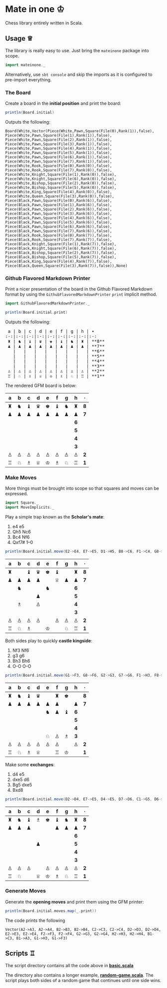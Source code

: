 Mate in one ♔
=============

Chess library entirely written in Scala.

Usage ♕
-------

The library is really easy to use. Just bring the `mateinone` package into scope.

```scala
import mateinone._
```

Alternatively, use `sbt console` and skip the imports as it is configured to pre-import everything.

### The Board

Create a board in the **initial position** and print the board:

```scala
println(Board.initial)
```

Outputs the following:

    Board(White,Vector(Piece(White,Pawn,Square(File(0),Rank(1)),false), Piece(White,Pawn,Square(File(1),Rank(1)),false), Piece(White,Pawn,Square(File(2),Rank(1)),false), Piece(White,Pawn,Square(File(3),Rank(1)),false), Piece(White,Pawn,Square(File(4),Rank(1)),false), Piece(White,Pawn,Square(File(5),Rank(1)),false), Piece(White,Pawn,Square(File(6),Rank(1)),false), Piece(White,Pawn,Square(File(7),Rank(1)),false), Piece(White,Rook,Square(File(0),Rank(0)),false), Piece(White,Rook,Square(File(7),Rank(0)),false), Piece(White,Knight,Square(File(1),Rank(0)),false), Piece(White,Knight,Square(File(6),Rank(0)),false), Piece(White,Bishop,Square(File(2),Rank(0)),false), Piece(White,Bishop,Square(File(5),Rank(0)),false), Piece(White,King,Square(File(4),Rank(0)),false), Piece(White,Queen,Square(File(3),Rank(0)),false), Piece(Black,Pawn,Square(File(0),Rank(6)),false), Piece(Black,Pawn,Square(File(1),Rank(6)),false), Piece(Black,Pawn,Square(File(2),Rank(6)),false), Piece(Black,Pawn,Square(File(3),Rank(6)),false), Piece(Black,Pawn,Square(File(4),Rank(6)),false), Piece(Black,Pawn,Square(File(5),Rank(6)),false), Piece(Black,Pawn,Square(File(6),Rank(6)),false), Piece(Black,Pawn,Square(File(7),Rank(6)),false), Piece(Black,Rook,Square(File(0),Rank(7)),false), Piece(Black,Rook,Square(File(7),Rank(7)),false), Piece(Black,Knight,Square(File(1),Rank(7)),false), Piece(Black,Knight,Square(File(6),Rank(7)),false), Piece(Black,Bishop,Square(File(2),Rank(7)),false), Piece(Black,Bishop,Square(File(5),Rank(7)),false), Piece(Black,King,Square(File(4),Rank(7)),false), Piece(Black,Queen,Square(File(3),Rank(7)),false)),None)

### Github Flavored Markdown Printer

Print a nicer presentation of the board in the Github Flavored Markdown format by using the `GithubFlavoredMarkdownPrinter` `print` implicit method.

```scala
import GithubFlavoredMarkdownPrinter._

println(Board.initial.print)
```

Outputs the following:
<pre>
 a | b | c | d | e | f | g | h | ∙
:-:|:-:|:-:|:-:|:-:|:-:|:-:|:-:|:-:
 ♜ | ♞ | ♝ | ♛ | ♚ | ♝ | ♞ | ♜ | **8**
 ♟ | ♟ | ♟ | ♟ | ♟ | ♟ | ♟ | ♟ | **7**
   |   |   |   |   |   |   |   | **6**
   |   |   |   |   |   |   |   | **5**
   |   |   |   |   |   |   |   | **4**
   |   |   |   |   |   |   |   | **3**
 ♙ | ♙ | ♙ | ♙ | ♙ | ♙ | ♙ | ♙ | **2**
 ♖ | ♘ | ♗ | ♕ | ♔ | ♗ | ♘ | ♖ | **1**
</pre>

The rendered GFM board is below:

 a | b | c | d | e | f | g | h | ∙
:-:|:-:|:-:|:-:|:-:|:-:|:-:|:-:|:-:
 ♜ | ♞ | ♝ | ♛ | ♚ | ♝ | ♞ | ♜ | **8**
 ♟ | ♟ | ♟ | ♟ | ♟ | ♟ | ♟ | ♟ | **7**
   |   |   |   |   |   |   |   | **6**
   |   |   |   |   |   |   |   | **5**
   |   |   |   |   |   |   |   | **4**
   |   |   |   |   |   |   |   | **3**
 ♙ | ♙ | ♙ | ♙ | ♙ | ♙ | ♙ | ♙ | **2**
 ♖ | ♘ | ♗ | ♕ | ♔ | ♗ | ♘ | ♖ | **1**

### Make Moves

More things must be brought into scope so that squares and moves can be expressed.

```scala
import Square._
import MoveImplicits._
```

Play a simple trap known as the **Scholar's mate**:

1. e4 e5
2. Qh5 Nc6
3. Bc4 Nf6
4. Qxf7# 1–0

```scala
println(Board.initial.move(E2->E4, E7->E5, D1->H5, B8->C6, F1->C4, G8->F6, H5->F7).get.print)
```

 a | b | c | d | e | f | g | h | ∙
:-:|:-:|:-:|:-:|:-:|:-:|:-:|:-:|:-:
 ♜ |   | ♝ | ♛ | ♚ | ♝ |   | ♜ | **8**
 ♟ | ♟ | ♟ | ♟ |   | ♕ | ♟ | ♟ | **7**
   |   | ♞ |   |   | ♞ |   |   | **6**
   |   |   |   | ♟ |   |   |   | **5**
   |   | ♗ |   | ♙ |   |   |   | **4**
   |   |   |   |   |   |   |   | **3**
 ♙ | ♙ | ♙ | ♙ |   | ♙ | ♙ | ♙ | **2**
 ♖ | ♘ | ♗ |   | ♔ |   | ♘ | ♖ | **1**

Both sides play to quickly **castle kingside**:

1. Nf3 Nf6
2. g3 g6
3. Bh3 Bh6
4. O-O O-O

```scala
println(Board.initial.move(G1->F3, G8->F6, G2->G3, G7->G6, F1->H3, F8->H6, `O-O`, `O-O`).get.print)
```

 a | b | c | d | e | f | g | h | ∙
:-:|:-:|:-:|:-:|:-:|:-:|:-:|:-:|:-:
 ♜ | ♞ | ♝ | ♛ |   | ♜ | ♚ |   | **8**
 ♟ | ♟ | ♟ | ♟ | ♟ | ♟ |   | ♟ | **7**
   |   |   |   |   | ♞ | ♟ | ♝ | **6**
   |   |   |   |   |   |   |   | **5**
   |   |   |   |   |   |   |   | **4**
   |   |   |   |   | ♘ | ♙ | ♗ | **3**
 ♙ | ♙ | ♙ | ♙ | ♙ | ♙ |   | ♙ | **2**
 ♖ | ♘ | ♗ | ♕ |   | ♖ | ♔ |   | **1**

Make some **exchanges**:

1. d4 e5
2. dxe5 d6
3. Bg5 dxe5
4. Bxd8

```scala
println(Board.initial.move(D2->D4, E7->E5, D4->E5, D7->D6, C1->G5, D6->E5, G5->D8).get.print)
```

 a | b | c | d | e | f | g | h | ∙
:-:|:-:|:-:|:-:|:-:|:-:|:-:|:-:|:-:
 ♜ | ♞ | ♝ | ♗ | ♚ | ♝ | ♞ | ♜ | **8**
 ♟ | ♟ | ♟ |   |   | ♟ | ♟ | ♟ | **7**
   |   |   |   |   |   |   |   | **6**
   |   |   |   | ♟ |   |   |   | **5**
   |   |   |   |   |   |   |   | **4**
   |   |   |   |   |   |   |   | **3**
 ♙ | ♙ | ♙ |   | ♙ | ♙ | ♙ | ♙ | **2**
 ♖ | ♘ |   | ♕ | ♔ | ♗ | ♘ | ♖ | **1**

### Generate Moves

Generate the **opening moves** and print them using the GFM printer:

```scala
println(Board.initial.moves.map(_.print))
```

The code prints the following

    Vector(A2->A3, A2->A4, B2->B3, B2->B4, C2->C3, C2->C4, D2->D3, D2->D4, E2->E3, E2->E4, F2->F3, F2->F4, G2->G3, G2->G4, H2->H3, H2->H4, B1->C3, B1->A3, G1->H3, G1->F3)

Scripts ♖
---------

The script directory contains all the code above in **[basic.scala](script/basic.scala)**

The directory also contains a longer example, **[random-game.scala](script/random-game.scala)**. The script plays both sides of a random game that continues until one side wins.
